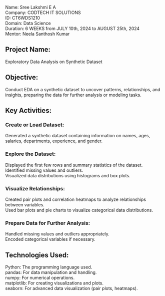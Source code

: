 Name: Sree Lakshmi E A <br>
Company: CODTECH IT SOLUTIONS <br>
ID: CT6WDS1210 <br>
Domain: Data Science <br>
Duration: 6 WEEKS from JULY 10th, 2024 to AUGUST 25th, 2024 <br>
Mentor: Neela Santhosh Kumar <br>

## Project Name: 
Exploratory Data Analysis on Synthetic Dataset <br>

## Objective: 
Conduct EDA on a synthetic dataset to uncover patterns, relationships, and insights, preparing the data for further analysis or modeling tasks.

## Key Activities:

### Create or Load Dataset:  <br>
Generated a synthetic dataset containing information on names, ages, salaries, departments, experience, and gender. <br>
### Explore the Dataset: <br>
Displayed the first few rows and summary statistics of the dataset. <br>
Identified missing values and outliers. <br>
Visualized data distributions using histograms and box plots. <br>
### Visualize Relationships: <br>
Created pair plots and correlation heatmaps to analyze relationships between variables. <br>
Used bar plots and pie charts to visualize categorical data distributions. <br>
### Prepare Data for Further Analysis: <br>
Handled missing values and outliers appropriately. <br>
Encoded categorical variables if necessary. <br>

## Technologies Used:
Python: The programming language used. <br>
pandas: For data manipulation and handling. <br>
numpy: For numerical operations. <br>
matplotlib: For creating visualizations and plots. <br>
seaborn: For advanced data visualization (pair plots, heatmaps).
